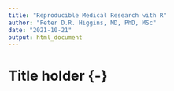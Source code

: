 ```yaml
---
title: "Reproducible Medical Research with R"
author: "Peter D.R. Higgins, MD, PhD, MSc"
date: "2021-10-21"
output: html_document
---
```

# Title holder {-}
